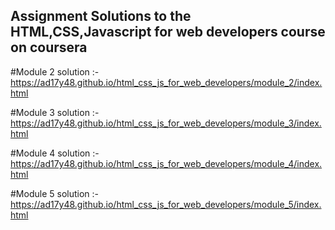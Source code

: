 ## Assignment Solutions to the HTML,CSS,Javascript for web developers course on coursera

#Module 2 solution :- https://ad17y48.github.io/html_css_js_for_web_developers/module_2/index.html

#Module 3 solution :- https://ad17y48.github.io/html_css_js_for_web_developers/module_3/index.html

#Module 4 solution :- https://ad17y48.github.io/html_css_js_for_web_developers/module_4/index.html

#Module 5 solution :- https://ad17y48.github.io/html_css_js_for_web_developers/module_5/index.html
